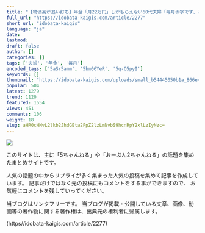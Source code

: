 ```yaml
---
title: "【物価高が追い打ち】年金「月22万円」しかもらえない60代夫婦「毎月赤字です、どう生きていけと？」"
full_url: "https://idobata-kaigis.com/article/2277"
short_url: "idobata-kaigis"
language: "ja"
date: 
lastmod: 
draft: false
author: []
categories: []
tags: ['夫婦', '年金', '毎月']
encoded_tags: ['5aSr5amm', '5bm06YeR', '5q-O5pyI']
keywords: []
thumbnail: "https://idobata-kaigis.com/uploads/small_b54445050b1a_866e47d275.jpg"
popular: 504
latest: 1279
trend: 1120
featured: 1554
views: 451
comments: 106
weight: 18
slug: aHR0cHMvL2lkb2JhdGEta2FpZ2lzLmNvbS9hcnRpY2xlLzIyNzc=
---
```


![](https://idobata-kaigis.com/uploads/small_b54445050b1a_866e47d275.jpg)

<div><p class=''>このサイトは、主に「5ちゃんねる」や「おーぷん2ちゃんねる」の話題を集めたまとめサイトです。</p><p>人気の話題の中からリプライが多く集まった人気の投稿を集めて記事を作成しています。 記事だけではなく元の投稿にもコメントをする事ができますので、 お気軽にコメントを残していってください。</p><p class=''>当ブログはリンクフリーです。 当ブログが掲載・公開している文章、画像、動画等の著作物に関する著作権は、出典元の権利者に帰属します。</p></div>

(https//idobata-kaigis.com/article/2277)
